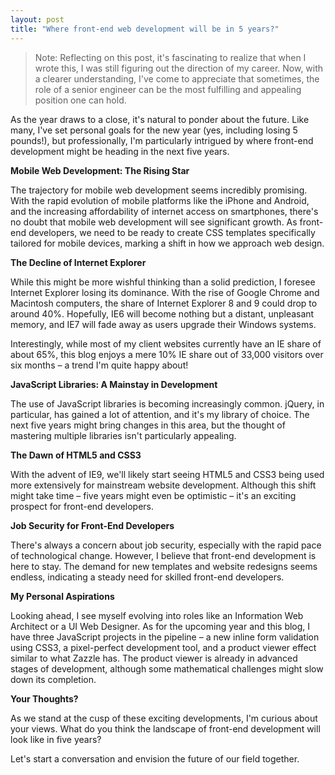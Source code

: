 ```yaml
---
layout: post
title: "Where front-end web development will be in 5 years?"
---
```


> Note: Reflecting on this post, it's fascinating to realize that when I wrote this, I was still figuring out the direction of my career. Now, with a clearer understanding, I've come to appreciate that sometimes, the role of a senior engineer can be the most fulfilling and appealing position one can hold.


As the year draws to a close, it's natural to ponder about the future. Like many, I've set personal goals for the new year (yes, including losing 5 pounds!), but professionally, I'm particularly intrigued by where front-end development might be heading in the next five years.

**Mobile Web Development: The Rising Star**

The trajectory for mobile web development seems incredibly promising. With the rapid evolution of mobile platforms like the iPhone and Android, and the increasing affordability of internet access on smartphones, there's no doubt that mobile web development will see significant growth. As front-end developers, we need to be ready to create CSS templates specifically tailored for mobile devices, marking a shift in how we approach web design.

**The Decline of Internet Explorer**

While this might be more wishful thinking than a solid prediction, I foresee Internet Explorer losing its dominance. With the rise of Google Chrome and Macintosh computers, the share of Internet Explorer 8 and 9 could drop to around 40%. Hopefully, IE6 will become nothing but a distant, unpleasant memory, and IE7 will fade away as users upgrade their Windows systems.

Interestingly, while most of my client websites currently have an IE share of about 65%, this blog enjoys a mere 10% IE share out of 33,000 visitors over six months – a trend I'm quite happy about!

**JavaScript Libraries: A Mainstay in Development**

The use of JavaScript libraries is becoming increasingly common. jQuery, in particular, has gained a lot of attention, and it's my library of choice. The next five years might bring changes in this area, but the thought of mastering multiple libraries isn't particularly appealing.

**The Dawn of HTML5 and CSS3**

With the advent of IE9, we'll likely start seeing HTML5 and CSS3 being used more extensively for mainstream website development. Although this shift might take time – five years might even be optimistic – it's an exciting prospect for front-end developers.

**Job Security for Front-End Developers**

There's always a concern about job security, especially with the rapid pace of technological change. However, I believe that front-end development is here to stay. The demand for new templates and website redesigns seems endless, indicating a steady need for skilled front-end developers.

**My Personal Aspirations**

Looking ahead, I see myself evolving into roles like an Information Web Architect or a UI Web Designer. As for the upcoming year and this blog, I have three JavaScript projects in the pipeline – a new inline form validation using CSS3, a pixel-perfect development tool, and a product viewer effect similar to what Zazzle has. The product viewer is already in advanced stages of development, although some mathematical challenges might slow down its completion.

**Your Thoughts?**

As we stand at the cusp of these exciting developments, I'm curious about your views. What do you think the landscape of front-end development will look like in five years?

Let's start a conversation and envision the future of our field together.

